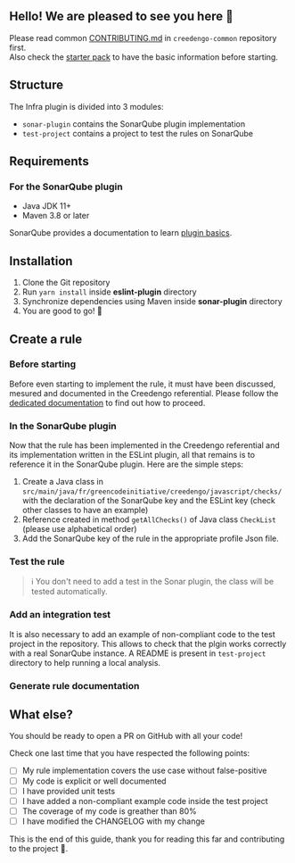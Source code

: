 ## Hello! We are pleased to see you here 👋

Please read
common [CONTRIBUTING.md](https://github.com/green-code-initiative/creedengo-common/blob/main/doc/CONTRIBUTING.md)
in `creedengo-common` repository first.\
Also check the [starter pack](https://github.com/green-code-initiative/creedengo-common/blob/main/doc/starter-pack.md) to
have the basic information before starting.

## Structure

The Infra plugin is divided into 3 modules:

- `sonar-plugin` contains the SonarQube plugin implementation
- `test-project` contains a project to test the rules on SonarQube

## Requirements

### For the SonarQube plugin

- Java JDK 11+
- Maven 3.8 or later

SonarQube provides a documentation to
learn [plugin basics](https://docs.sonarqube.org/latest/extension-guide/developing-a-plugin/plugin-basics/).

## Installation

1. Clone the Git repository
2. Run `yarn install` inside **eslint-plugin** directory
3. Synchronize dependencies using Maven inside **sonar-plugin** directory
4. You are good to go! 🚀

## Create a rule

### Before starting

Before even starting to implement the rule, it must have been discussed, mesured and documented in the Creedengo
referential. Please follow
the [dedicated documentation](https://github.com/green-code-initiative/creedengo-rules-specifications/blob/main/README.md#creedengo-rules-specification-repository)
to find out how to proceed.

### In the SonarQube plugin

Now that the rule has been implemented in the Creedengo referential and its implementation written in the ESLint plugin,
all that remains is to reference it in the SonarQube plugin. Here are the simple steps:

1. Create a Java class in `src/main/java/fr/greencodeinitiative/creedengo/javascript/checks/` with
   the declaration of the SonarQube key and the ESLint key (check other classes to have an example)
2. Reference created in method `getAllChecks()` of Java class `CheckList` (please use alphabetical order)
3. Add the SonarQube key of the rule in the appropriate profile Json file.

### Test the rule

> ℹ You don't need to add a test in the Sonar plugin, the class will be tested automatically.

### Add an integration test

It is also necessary to add an example of non-compliant code to the test project in the
repository. This allows to check that the plgin works correctly with a real
SonarQube instance. A README is present in `test-project` directory to help running a local analysis.

### Generate rule documentation


## What else?

You should be ready to open a PR on GitHub with all your code!

Check one last time that you have respected the following points:

- [ ] My rule implementation covers the use case without false-positive
- [ ] My code is explicit or well documented
- [ ] I have provided unit tests
- [ ] I have added a non-compliant example code inside the test project
- [ ] The coverage of my code is greather than 80%
- [ ] I have modified the CHANGELOG with my change

This is the end of this guide, thank you for reading this far and contributing to the project 🙏.
